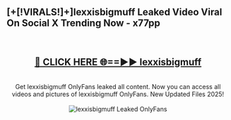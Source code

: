 <h2>[+[!VIRALS!]+]lexxisbigmuff Leaked Video Viral On Social X Trending Now - x77pp</h2>
<br>
<div align="center">
<h2><a href="https://libra.edu.pl?lexxisbigmuff" rel="nofollow">🔴 CLICK HERE 🌐==►► lexxisbigmuff</a></h2>
<br>
Get lexxisbigmuff OnlyFans leaked all content. Now you can access all videos and pictures of lexxisbigmuff OnlyFans. New Updated Files 2025!
<br>
<br>
<a href="https://libra.edu.pl?lexxisbigmuff" rel="nofollow" data-target="animated-image.originalLink"><img src="https://i.ibb.co.com/WyWwxjT/player-gif2.gif" alt="lexxisbigmuff Leaked OnlyFans" style="max-width: 100%; display: inline-block;" data-target="animated-image.originalImage"></a>
</div>
<br>